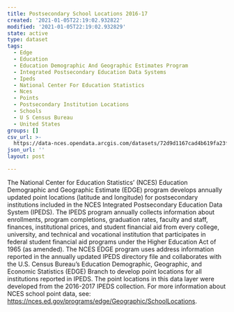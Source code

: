 ```yaml
---
title: Postsecondary School Locations 2016-17
created: '2021-01-05T22:19:02.932822'
modified: '2021-01-05T22:19:02.932829'
state: active
type: dataset
tags:
  - Edge
  - Education
  - Education Demographic And Geographic Estimates Program
  - Integrated Postsecondary Education Data Systems
  - Ipeds
  - National Center For Education Statistics
  - Nces
  - Points
  - Postsecondary Institution Locations
  - Schools
  - U S Census Bureau
  - United States
groups: []
csv_url: >-
  https://data-nces.opendata.arcgis.com/datasets/72d9d1167cad4b619fa23f36f05e8766_0.csv?outSR=%7B%22latestWkid%22%3A4269%2C%22wkid%22%3A4269%7D
json_url: ''
layout: post

---
```

<div style='text-align:Left;'><p>The National Center for Education Statistics’ (NCES) Education Demographic and Geographic Estimate (EDGE) program develops annually updated point locations <span style='background-image:initial; background-position:initial; background-size:initial; background-repeat:initial; background-attachment:initial; background-origin:initial; background-clip:initial;'>(latitude and longitude) </span>for postsecondary institutions included in the NCES <span style='background-image:initial; background-position:initial; background-size:initial; background-repeat:initial; background-attachment:initial; background-origin:initial; background-clip:initial;'>Integrated Postsecondary Education Data System (IPEDS)</span>. The IPEDS program annually collects information about enrollments, program completions, graduation rates, faculty and staff, finances, institutional prices, and student financial aid from every college, university, and technical and vocational institution that participates in federal student financial aid programs under the Higher Education Act of 1965 (as amended).  The NCES EDGE program uses address information reported in the annually updated IPEDS directory file and collaborates with the U.S. Census Bureau’s Education Demographic, Geographic, and Economic Statistics (EDGE) Branch to develop point locations for all institutions reported in IPEDS. The point locations in this data layer were developed from the 2016-2017 IPEDS collection. For more information about NCES school point data, see:  <a href='https://nces.ed.gov/programs/edge/Geographic/SchoolLocations' rel='nofollow ugc'>https://nces.ed.gov/programs/edge/Geographic/SchoolLocations</a>. <br /></p></div>
